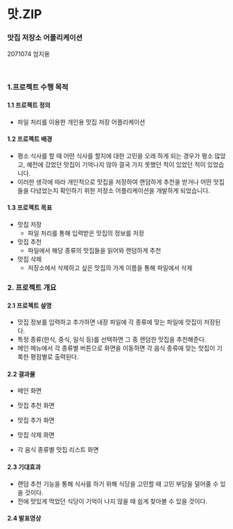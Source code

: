 # 맛.ZIP
### 맛집 저장소 어플리케이션

2071074 엄지용

<br>

### 1.프로젝트 수행 목적

#### 1.1 프로젝트 정의

* 파일 처리를 이용한 개인용 맛집 저장 어플리케이션



#### 1.2 프로젝트 배경

*  평소 식사를 할 때 어떤 식사를 할지에 대한 고민을 오래 하게 되는 경우가 평소 많았고, 예전에 갔었던 맛집이 기억나지 않아 결국 가지 못했던 적이 있었던 적이 있었습니다.
*  이러한 생각에 따라 개인적으로 맛집을 저장하여 랜덤하게 추천을 받거나 어떤 맛집들을 다녔었는지 확인하기 위한 저장소 어플리케이션을 개발하게 되었습니다.



#### 1.3 프로젝트 목표

* 맛집 저장
  * 파일 처리를 통해 입력받은 맛집의 정보를 저장
* 맛집 추천
  * 파일에서 해당 종류의 맛집들을 읽어와 랜덤하게 추천
* 맛집 삭제
  * 저장소에서 삭제하고 싶은 맛집의 가게 이름을 통해 파일에서 삭제

### 2. 프로젝트 개요

#### 2.1 프로젝트 설명

* 맛집 정보를 입력하고 추가하면 내장 파일에 각 종류에 맞는 파일에 맛집이 저장된다.
* 특정 종류(한식, 중식, 일식 등)를 선택하면 그 중 랜덤한 맛집을 추천해준다.
* 메인 메뉴에서 각 종류별 버튼으로 화면을 이동하면 각 음식 종류에 맞는 맛집이 기록한 평점별로 출력된다.

#### 2.2 결과물

* 메인 화면

* 맛집 추천 화면

* 맛집 추가 화면

* 맛집 삭제 화면

* 각 음식 종류별 맛집 리스트 화면

#### 2.3 기대효과

* 랜덤 추천 기능을 통해 식사를 하기 위해 식당을 고민할 때 고민 부담을 덜어줄 수 있을 것이다.
* 전에 맛있게 먹었던 식당이 기억이 나지 않을 때 쉽게 찾아볼 수 있을 것이다.

#### 2.4 발표영상
